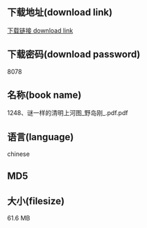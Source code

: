 ## 下载地址(download link)
[下载链接 download link](https://voluble-croquembouche-d321dc.netlify.app/?s=1248%E3%80%81%E8%B0%9C%E4%B8%80%E6%A0%B7%E7%9A%84%E6%B8%85%E6%98%8E%E4%B8%8A%E6%B2%B3%E5%9B%BE_%E9%87%8E%E5%B2%9B%E5%88%9A_.pdf)

## 下载密码(download password)
8078

## 名称(book name)
1248、谜一样的清明上河图_野岛刚_.pdf.pdf

## 语言(language)
chinese

## MD5


## 大小(filesize)
61.6 MB
